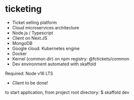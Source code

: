 # ticketing

- Ticket selling platform 
- Cloud microservices architecture 
- Node.js / Typescript 
- Client on Next.JS
- MongoDB
- Google cloud: Kubernetes engine
- Docker
- Kernel (common dir) on npm  registry: @fctickets/common
- Dev environment automated with skaffold

Required: Node v16 LTS

- Client to be done!

to start application, from project root directory:
$ skaffold dev
